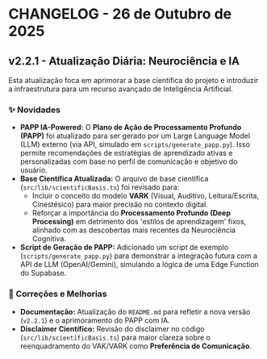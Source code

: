 # CHANGELOG - 26 de Outubro de 2025

## v2.2.1 - Atualização Diária: Neurociência e IA

Esta atualização foca em aprimorar a base científica do projeto e introduzir a infraestrutura para um recurso avançado de Inteligência Artificial.

### ✨ Novidades

*   **PAPP IA-Powered:** O **Plano de Ação de Processamento Profundo (PAPP)** foi atualizado para ser gerado por um Large Language Model (LLM) externo (via API, simulado em `scripts/generate_papp.py`). Isso permite recomendações de estratégias de aprendizado ativas e personalizadas com base no perfil de comunicação e objetivo do usuário.
*   **Base Científica Atualizada:** O arquivo de base científica (`src/lib/scientificBasis.ts`) foi revisado para:
    *   Incluir o conceito do modelo **VARK** (Visual, Auditivo, Leitura/Escrita, Cinestésico) para maior precisão no contexto digital.
    *   Reforçar a importância do **Processamento Profundo (Deep Processing)** em detrimento dos 'estilos de aprendizagem' fixos, alinhado com as descobertas mais recentes da Neurociência Cognitiva.
*   **Script de Geração de PAPP:** Adicionado um script de exemplo (`scripts/generate_papp.py`) para demonstrar a integração futura com a API de LLM (OpenAI/Gemini), simulando a lógica de uma Edge Function do Supabase.

### 🐛 Correções e Melhorias

*   **Documentação:** Atualização do `README.md` para refletir a nova versão (`v2.2.1`) e o aprimoramento do PAPP com IA.
*   **Disclaimer Científico:** Revisão do disclaimer no código (`src/lib/scientificBasis.ts`) para maior clareza sobre o reenquadramento do VAK/VARK como **Preferência de Comunicação**.

